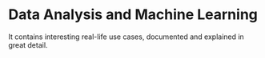 # Data Analysis and Machine Learning 
It contains interesting real-life use cases, documented and explained in great detail.
